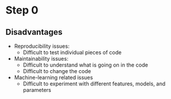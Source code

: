 # Step 0


## Disadvantages
* Reproducibility issues:
    * Difficult to test individual pieces of code
* Maintainability issues:
    * Difficult to understand what is going on in the code
    * Difficult to change the code
* Machine-learning related issues
    * Difficult to experiment with different features, models, and parameters


